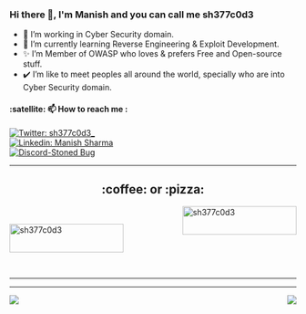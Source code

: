 ### Hi there 👋, I'm Manish and you can call me sh377c0d3
- 🔭 I’m working in Cyber Security domain.
- 🌱 I’m currently learning Reverse Engineering & Exploit Development.
- ✨ I’m Member of OWASP who loves & prefers Free and Open-source stuff.
- ✔️ I’m like to meet peoples all around the world, specially who are into Cyber Security domain.

<h4 align="left">:satellite: 📫 How to reach me :</h4>

[![Twitter: sh377c0d3_](https://img.shields.io/badge/Twitter-1DA1F2?style=for-the-badge&logo=twitter&logoColor=white)](https://twitter.com/sh377c0d3) <br/>
[![Linkedin: Manish Sharma](https://img.shields.io/badge/LinkedIn-0077B5?style=for-the-badge&logo=linkedin&logoColor=white)](https://www.linkedin.com/in/sh377c0d3)<br/>
[![Discord-Stoned Bug](https://img.shields.io/badge/Discord-7289DA?style=for-the-badge&logo=discord&logoColor=white)](https://discord.gg/FSDhjmmbzv)<br/>

----

<h2 align="center">:coffee: or :pizza: </h2>

<p><a href="https://www.buymeacoffee.com/sh377c0d3"> <img align="right" src="https://cdn.buymeacoffee.com/buttons/v2/default-yellow.png" height="50" width="200" alt="sh377c0d3" /></a></p><br>

<p><a href="https://www.paypal.com/paypalme/sh377c0d3"> <img align="center" src="https://www.paypalobjects.com/digitalassets/c/website/logo/full-text/pp_fc_hl.svg" height="50" width="200" alt="sh377c0d3" /></a></p></br>

----

----


<img align="right" src="https://github-readme-stats.vercel.app/api?username=sh377c0d3&theme=blue-green&show_icons=true">

<img align="center" src="https://github-readme-stats.vercel.app/api/top-langs/?username=sh377c0d3&theme=blue-green">

